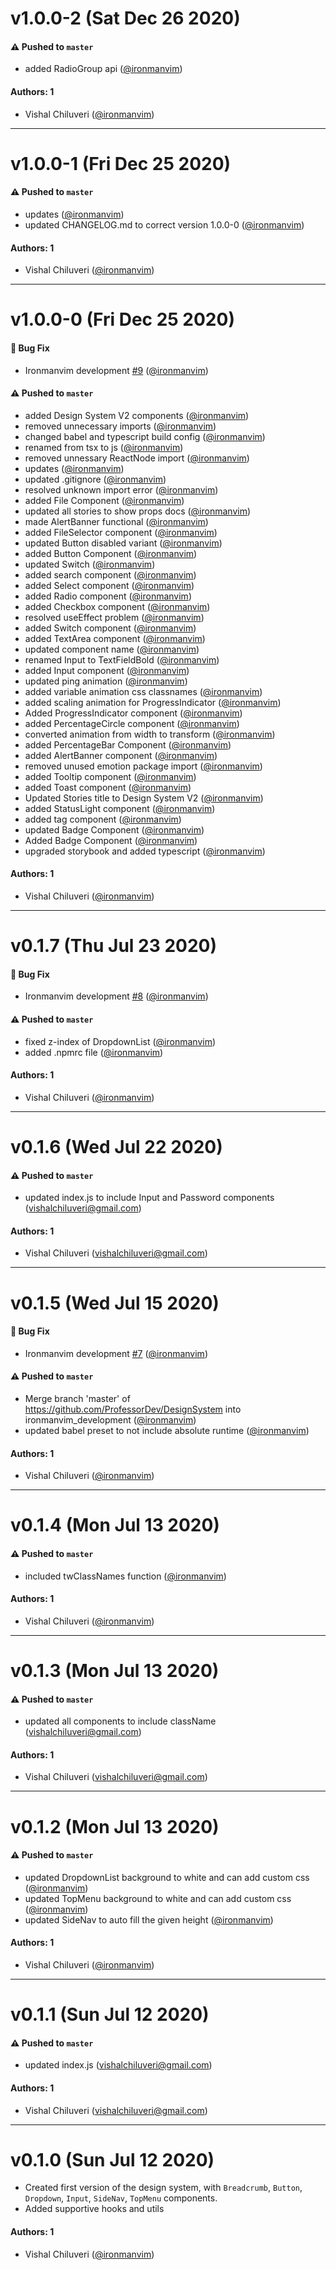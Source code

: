 # v1.0.0-2 (Sat Dec 26 2020)

#### ⚠️ Pushed to `master`

- added RadioGroup api ([@ironmanvim](https://github.com/ironmanvim))

#### Authors: 1

- Vishal Chiluveri ([@ironmanvim](https://github.com/ironmanvim))

---

# v1.0.0-1 (Fri Dec 25 2020)

#### ⚠️ Pushed to `master`

- updates ([@ironmanvim](https://github.com/ironmanvim))
- updated CHANGELOG.md to correct version 1.0.0-0 ([@ironmanvim](https://github.com/ironmanvim))

#### Authors: 1

- Vishal Chiluveri ([@ironmanvim](https://github.com/ironmanvim))

---

# v1.0.0-0 (Fri Dec 25 2020)

#### 🐛 Bug Fix

- Ironmanvim development [#9](https://github.com/ProfessorDev/DesignSystem/pull/9) ([@ironmanvim](https://github.com/ironmanvim))

#### ⚠️ Pushed to `master`

- added Design System V2 components ([@ironmanvim](https://github.com/ironmanvim))
- removed unnecessary imports ([@ironmanvim](https://github.com/ironmanvim))
- changed babel and typescript build config ([@ironmanvim](https://github.com/ironmanvim))
- renamed from tsx to js ([@ironmanvim](https://github.com/ironmanvim))
- removed unnessary ReactNode import ([@ironmanvim](https://github.com/ironmanvim))
- updates ([@ironmanvim](https://github.com/ironmanvim))
- updated .gitignore ([@ironmanvim](https://github.com/ironmanvim))
- resolved unknown import error ([@ironmanvim](https://github.com/ironmanvim))
- added File Component ([@ironmanvim](https://github.com/ironmanvim))
- updated all stories to show props docs ([@ironmanvim](https://github.com/ironmanvim))
- made AlertBanner functional ([@ironmanvim](https://github.com/ironmanvim))
- added FileSelector component ([@ironmanvim](https://github.com/ironmanvim))
- updated Button disabled variant ([@ironmanvim](https://github.com/ironmanvim))
- added Button Component ([@ironmanvim](https://github.com/ironmanvim))
- updated Switch ([@ironmanvim](https://github.com/ironmanvim))
- added search component ([@ironmanvim](https://github.com/ironmanvim))
- added Select component ([@ironmanvim](https://github.com/ironmanvim))
- added Radio component ([@ironmanvim](https://github.com/ironmanvim))
- added Checkbox component ([@ironmanvim](https://github.com/ironmanvim))
- resolved useEffect problem ([@ironmanvim](https://github.com/ironmanvim))
- added Switch component ([@ironmanvim](https://github.com/ironmanvim))
- added TextArea component ([@ironmanvim](https://github.com/ironmanvim))
- updated component name ([@ironmanvim](https://github.com/ironmanvim))
- renamed Input to TextFieldBold ([@ironmanvim](https://github.com/ironmanvim))
- added Input component ([@ironmanvim](https://github.com/ironmanvim))
- updated ping animation ([@ironmanvim](https://github.com/ironmanvim))
- added variable animation css classnames ([@ironmanvim](https://github.com/ironmanvim))
- added scaling animation for ProgressIndicator ([@ironmanvim](https://github.com/ironmanvim))
- Added ProgressIndicator component ([@ironmanvim](https://github.com/ironmanvim))
- added PercentageCircle component ([@ironmanvim](https://github.com/ironmanvim))
- converted animation from width to transform ([@ironmanvim](https://github.com/ironmanvim))
- added PercentageBar Component ([@ironmanvim](https://github.com/ironmanvim))
- added AlertBanner component ([@ironmanvim](https://github.com/ironmanvim))
- removed unused emotion package import ([@ironmanvim](https://github.com/ironmanvim))
- added Tooltip component ([@ironmanvim](https://github.com/ironmanvim))
- added Toast component ([@ironmanvim](https://github.com/ironmanvim))
- Updated Stories title to Design System V2 ([@ironmanvim](https://github.com/ironmanvim))
- added StatusLight component ([@ironmanvim](https://github.com/ironmanvim))
- added tag component ([@ironmanvim](https://github.com/ironmanvim))
- updated Badge Component ([@ironmanvim](https://github.com/ironmanvim))
- Added Badge Component ([@ironmanvim](https://github.com/ironmanvim))
- upgraded storybook and added typescript ([@ironmanvim](https://github.com/ironmanvim))

#### Authors: 1

- Vishal Chiluveri ([@ironmanvim](https://github.com/ironmanvim))

---

# v0.1.7 (Thu Jul 23 2020)

#### 🐛 Bug Fix

- Ironmanvim development [#8](https://github.com/ProfessorDev/DesignSystem/pull/8) ([@ironmanvim](https://github.com/ironmanvim))

#### ⚠️ Pushed to `master`

- fixed z-index of DropdownList ([@ironmanvim](https://github.com/ironmanvim))
- added .npmrc file ([@ironmanvim](https://github.com/ironmanvim))

#### Authors: 1

- Vishal Chiluveri ([@ironmanvim](https://github.com/ironmanvim))

---

# v0.1.6 (Wed Jul 22 2020)

#### ⚠️ Pushed to `master`

- updated index.js to include Input and Password components (vishalchiluveri@gmail.com)

#### Authors: 1

- Vishal Chiluveri (vishalchiluveri@gmail.com)

---

# v0.1.5 (Wed Jul 15 2020)

#### 🐛 Bug Fix

- Ironmanvim development [#7](https://github.com/ProfessorDev/DesignSystem/pull/7) ([@ironmanvim](https://github.com/ironmanvim))

#### ⚠️ Pushed to `master`

- Merge branch 'master' of https://github.com/ProfessorDev/DesignSystem into ironmanvim_development ([@ironmanvim](https://github.com/ironmanvim))
- updated babel preset to not include absolute runtime ([@ironmanvim](https://github.com/ironmanvim))

#### Authors: 1

- Vishal Chiluveri ([@ironmanvim](https://github.com/ironmanvim))

---

# v0.1.4 (Mon Jul 13 2020)

#### ⚠️ Pushed to `master`

- included twClassNames function ([@ironmanvim](https://github.com/ironmanvim))

#### Authors: 1

- Vishal Chiluveri ([@ironmanvim](https://github.com/ironmanvim))

---

# v0.1.3 (Mon Jul 13 2020)

#### ⚠️ Pushed to `master`

- updated all components to include className (vishalchiluveri@gmail.com)

#### Authors: 1

- Vishal Chiluveri (vishalchiluveri@gmail.com)

---

# v0.1.2 (Mon Jul 13 2020)

#### ⚠️ Pushed to `master`

- updated DropdownList background to white and can add custom css ([@ironmanvim](https://github.com/ironmanvim))
- updated TopMenu background to white and can add custom css ([@ironmanvim](https://github.com/ironmanvim))
- updated SideNav to auto fill the given height ([@ironmanvim](https://github.com/ironmanvim))

#### Authors: 1

- Vishal Chiluveri ([@ironmanvim](https://github.com/ironmanvim))

---

# v0.1.1 (Sun Jul 12 2020)

#### ⚠️ Pushed to `master`

- updated index.js (vishalchiluveri@gmail.com)

#### Authors: 1

- Vishal Chiluveri (vishalchiluveri@gmail.com)

---

# v0.1.0 (Sun Jul 12 2020)

- Created first version of the design system, with `Breadcrumb`, `Button`, `Dropdown`, `Input`, `SideNav`, `TopMenu` components.
- Added supportive hooks and utils

#### Authors: 1
- Vishal Chiluveri ([@ironmanvim](https://github.com/ironmanvim))